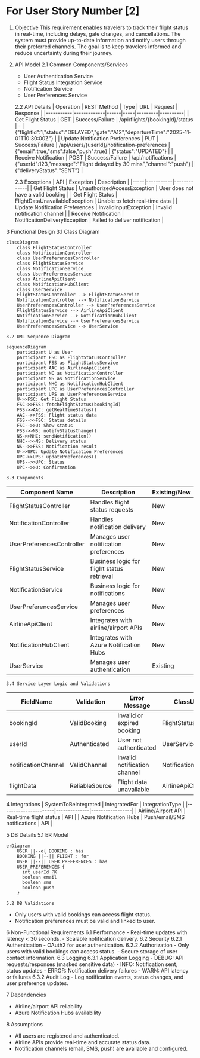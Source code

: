# For User Story Number [2]
1. Objective
This requirement enables travelers to track their flight status in real-time, including delays, gate changes, and cancellations. The system must provide up-to-date information and notify users through their preferred channels. The goal is to keep travelers informed and reduce uncertainty during their journey.

2. API Model
	2.1 Common Components/Services
	- User Authentication Service
	- Flight Status Integration Service
	- Notification Service
	- User Preferences Service

	2.2 API Details
| Operation | REST Method | Type | URL | Request | Response |
|-----------|-------------|------|-----|---------|----------|
| Get Flight Status | GET | Success/Failure | /api/flights/{bookingId}/status | - | {"flightId":1,"status":"DELAYED","gate":"A12","departureTime":"2025-11-01T10:30:00Z"} |
| Update Notification Preferences | PUT | Success/Failure | /api/users/{userId}/notification-preferences | {"email":true,"sms":false,"push":true} | {"status":"UPDATED"} |
| Receive Notification | POST | Success/Failure | /api/notifications | {"userId":123,"message":"Flight delayed by 30 mins","channel":"push"} | {"deliveryStatus":"SENT"} |

	2.3 Exceptions
| API | Exception | Description |
|-----|-----------|-------------|
| Get Flight Status | UnauthorizedAccessException | User does not have a valid booking |
| Get Flight Status | FlightDataUnavailableException | Unable to fetch real-time data |
| Update Notification Preferences | InvalidInputException | Invalid notification channel |
| Receive Notification | NotificationDeliveryException | Failed to deliver notification |

3 Functional Design
	3.1 Class Diagram
```mermaid
classDiagram
    class FlightStatusController
    class NotificationController
    class UserPreferencesController
    class FlightStatusService
    class NotificationService
    class UserPreferencesService
    class AirlineApiClient
    class NotificationHubClient
    class UserService
    FlightStatusController --> FlightStatusService
    NotificationController --> NotificationService
    UserPreferencesController --> UserPreferencesService
    FlightStatusService --> AirlineApiClient
    NotificationService --> NotificationHubClient
    NotificationService --> UserPreferencesService
    UserPreferencesService --> UserService
```
	3.2 UML Sequence Diagram
```mermaid
sequenceDiagram
    participant U as User
    participant FSC as FlightStatusController
    participant FSS as FlightStatusService
    participant AAC as AirlineApiClient
    participant NC as NotificationController
    participant NS as NotificationService
    participant NHC as NotificationHubClient
    participant UPC as UserPreferencesController
    participant UPS as UserPreferencesService
    U->>FSC: Get Flight Status
    FSC->>FSS: fetchFlightStatus(bookingId)
    FSS->>AAC: getRealTimeStatus()
    AAC-->>FSS: Flight status data
    FSS-->>FSC: Status details
    FSC-->>U: Show status
    FSS->>NS: notifyStatusChange()
    NS->>NHC: sendNotification()
    NHC-->>NS: Delivery status
    NS-->>FSS: Notification result
    U->>UPC: Update Notification Preferences
    UPC->>UPS: updatePreferences()
    UPS-->>UPC: Status
    UPC-->>U: Confirmation
```
	3.3 Components
| Component Name | Description | Existing/New |
|----------------|-------------|--------------|
| FlightStatusController | Handles flight status requests | New |
| NotificationController | Handles notification delivery | New |
| UserPreferencesController | Manages user notification preferences | New |
| FlightStatusService | Business logic for flight status retrieval | New |
| NotificationService | Business logic for notifications | New |
| UserPreferencesService | Manages user preferences | New |
| AirlineApiClient | Integrates with airline/airport APIs | New |
| NotificationHubClient | Integrates with Azure Notification Hubs | New |
| UserService | Manages user authentication | Existing |

	3.4 Service Layer Logic and Validations
| FieldName | Validation | Error Message | ClassUsed |
|-----------|-----------|--------------|-----------|
| bookingId | ValidBooking | Invalid or expired booking | FlightStatusService |
| userId | Authenticated | User not authenticated | UserService |
| notificationChannel | ValidChannel | Invalid notification channel | NotificationService |
| flightData | ReliableSource | Flight data unavailable | AirlineApiClient |

4 Integrations
| SystemToBeIntegrated | IntegratedFor | IntegrationType |
|----------------------|--------------|-----------------|
| Airline/Airport API | Real-time flight status | API |
| Azure Notification Hubs | Push/email/SMS notifications | API |

5 DB Details
	5.1 ER Model
```mermaid
erDiagram
    USER ||--o{ BOOKING : has
    BOOKING ||--|| FLIGHT : for
    USER ||--|| USER_PREFERENCES : has
    USER_PREFERENCES {
      int userId PK
      boolean email
      boolean sms
      boolean push
    }
```
	5.2 DB Validations
- Only users with valid bookings can access flight status.
- Notification preferences must be valid and linked to user.

6 Non-Functional Requirements
	6.1 Performance
	- Real-time updates with latency < 30 seconds.
	- Scalable notification delivery.
	6.2 Security
		6.2.1 Authentication
		- OAuth2 for user authentication.
		6.2.2 Authorization
		- Only users with valid bookings can access status.
	- Secure storage of user contact information.
	6.3 Logging
		6.3.1 Application Logging
		- DEBUG: API requests/responses (masked sensitive data)
		- INFO: Notification sent, status updates
		- ERROR: Notification delivery failures
		- WARN: API latency or failures
		6.3.2 Audit Log
		- Log notification events, status changes, and user preference updates.

7 Dependencies
- Airline/airport API reliability
- Azure Notification Hubs availability

8 Assumptions
- All users are registered and authenticated.
- Airline APIs provide real-time and accurate status data.
- Notification channels (email, SMS, push) are available and configured.
